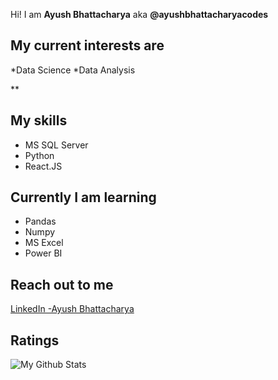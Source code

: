 Hi! 
I am **Ayush Bhattacharya** aka **@ayushbhattacharyacodes**

## My current interests are

 *Data Science
 *Data Analysis
 
**

## My skills

 - MS SQL Server
 - Python
 - React.JS


## Currently I am learning
 - Pandas
 - Numpy
 - MS Excel
 - Power BI 


## Reach out to me 
[LinkedIn -Ayush Bhattacharya](https://www.linkedin.com/in/ayushb83/)


## Ratings

![My Github Stats](https://github-readme-stats.vercel.app/api?username=ayushbhattacharyacodes&&show_icons=true&title_color=ffffff&icon_color=bb2acf&text_color=daf7dc&bg_color=151515)



